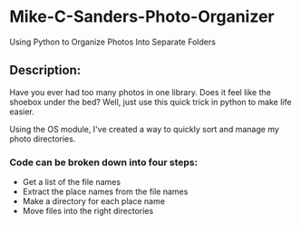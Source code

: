 # Mike-C-Sanders-Photo-Organizer
Using Python to Organize Photos Into Separate Folders

## Description: 
Have you ever had too many photos in one library. Does it feel like the shoebox under the bed? Well, just use this quick trick in python to make life easier. 

Using the OS module, I've created a way to quickly sort and manage my photo directories. 

### Code can be broken down into four steps: 
 - Get a list of the file names
 - Extract the place names from the file names
 - Make a directory for each place name
 - Move files into the right directories
